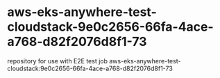 # aws-eks-anywhere-test-cloudstack-9e0c2656-66fa-4ace-a768-d82f2076d8f1-73
repository for use with E2E test job aws-eks-anywhere-test-cloudstack:9e0c2656-66fa-4ace-a768-d82f2076d8f1-73
